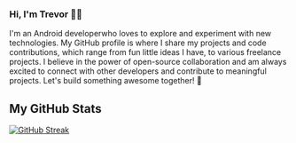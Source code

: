 ### Hi, I'm Trevor 👋🏾

<!--
**Trevor97/Trevor97** is a ✨ _special_ ✨ repository because its `README.md` (this file) appears on your GitHub profile. -->

I'm an Android developerwho loves to explore and experiment with new technologies. My GitHub profile is where I share my projects and code contributions, which range from fun little ideas I have, to various freelance projects. I believe in the power of open-source collaboration and am always excited to connect with other developers and contribute to meaningful projects. Let's build something awesome together! 🚀

## My GitHub Stats

[![GitHub Streak](https://github-readme-streak-stats.herokuapp.com?user=Trevor97&border_radius=20&date_format=j%20M%5B%20Y%5D)](https://git.io/streak-stats)

<!-- Here are some ideas to get you started:

- 🔭 I’m currently turning my ideas into fun little apps
- 🌱 I’m currently learning ...
- 👯 I’m looking to collaborate on ...
- 🤔 I’m looking for help with ...
- 💬 Ask me about ...
- 📫 How to reach me: ...
- 😄 Pronouns: ...
- ⚡ Fun fact: ...
-->
